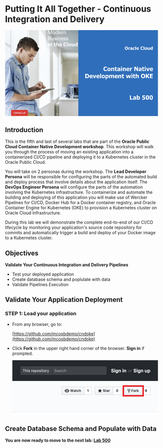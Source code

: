 # Putting It All Together - Continuous Integration and Delivery

![](images/500/header500.png)

## Introduction

This is the fifth and last of several labs that are part of the **Oracle Public Cloud Container Native Development workshop**. This workshop will walk you through the process of moving an existing application into a containerized CI/CD pipeline and deploying it to a Kubernetes cluster in the Oracle Public Cloud.

You will take on 2 personas during the workshop. The **Lead Developer Persona** will be responsible for configuring the parts of the automated build and deploy process that involve details about the application itself. The **DevOps Engineer Persona** will configure the parts of the automation involving the Kubernetes infrastructure. To containerize and automate the building and deploying of this application you will make use of Wercker Pipelines for CI/CD, Docker Hub for a Docker container registry, and Oracle Container Engine for Kubernetes (OKE) to provision a Kubernetes cluster on Oracle Cloud Infrastructure.

During this lab we will demonstrate the complete end-to-end of our CI/CD lifecycle by monitoring your application's source code repository for commits and automatically trigger a build and deploy of your Docker image to a Kubernetes cluster.

## Objectives

**Validate Your Continuous Integration and Delivery Pipelines**

- Test your deployed application
- Create database schema and poplulate with data
- Validate Pipelines Execution



## Validate Your Application Deployment

### **STEP 1**: Load your application

- From any browser, go to:

    [https://github.com/mcosbdemo/cndoke](https://github.com/mcosbdemo/cndoke)

- Click **Fork** in the upper right hand corner of the browser. **Sign in** if prompted.

  ![](images/400/1.png)


## Create Database Schema and Populate with Data





**You are now ready to move to the next lab: [Lab 500](LabGuide500.md)**
